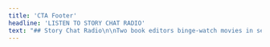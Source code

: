 ```yaml
---
title: 'CTA Footer'
headline: 'LISTEN TO STORY CHAT RADIO'
text: "## Story Chat Radio\n\nTwo book editors binge-watch movies in search of storytelling gems. Their sacrifice is your novel’s gain.\n\nJoin Book Light Editorial’s Carly Hayward and co-host Jeni Chappelle as they watch different movies with an eye for storytelling and novel writing. Then they use their training and years of experience editing novels to break down different storytelling elements to help you improve your novel-in-progress.\n\n[Story Chat Radio](https://www.storychatradio.com?target=_blank){.button}"
---
```



